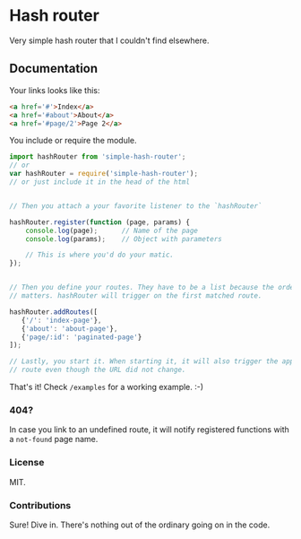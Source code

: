 # Hash router

Very simple hash router that I couldn't find elsewhere.

## Documentation

Your links looks like this:

```html
<a href='#'>Index</a>
<a href='#about'>About</a>
<a href='#page/2'>Page 2</a>
```

You include or require the module.

```javascript
import hashRouter from 'simple-hash-router';
// or
var hashRouter = require('simple-hash-router');
// or just include it in the head of the html


// Then you attach a your favorite listener to the `hashRouter`

hashRouter.register(function (page, params) {
    console.log(page);      // Name of the page
    console.log(params);    // Object with parameters

    // This is where you'd do your matic.
});


// Then you define your routes. They have to be a list because the order
// matters. hashRouter will trigger on the first matched route.

hashRouter.addRoutes([
   {'/': 'index-page'},
   {'about': 'about-page'},
   {'page/:id': 'paginated-page'}
]);

// Lastly, you start it. When starting it, it will also trigger the approrpate
// route even though the URL did not change.
```

That's it! Check `/examples` for a working example. :-)

### 404?

In case you link to an undefined route, it will notify registered functions
with a `not-found` page name.

### License

MIT.

### Contributions

Sure! Dive in. There's nothing out of the ordinary going on in the code.

